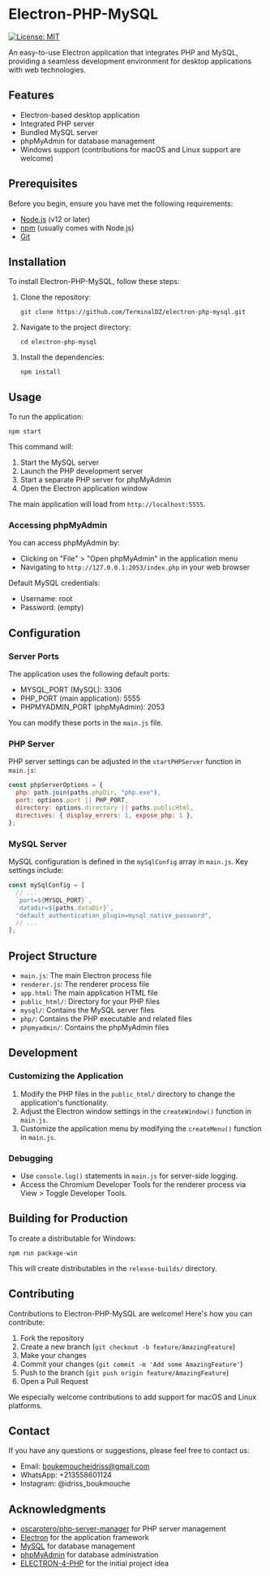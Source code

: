 # Electron-PHP-MySQL

[![License: MIT](https://img.shields.io/badge/License-MIT-yellow.svg)](https://opensource.org/licenses/MIT)

An easy-to-use Electron application that integrates PHP and MySQL, providing a seamless development environment for desktop applications with web technologies.

## Features

- Electron-based desktop application
- Integrated PHP server
- Bundled MySQL server
- phpMyAdmin for database management
- Windows support (contributions for macOS and Linux support are welcome)

## Prerequisites

Before you begin, ensure you have met the following requirements:

- [Node.js](https://nodejs.org/) (v12 or later)
- [npm](https://www.npmjs.com/) (usually comes with Node.js)
- [Git](https://git-scm.com/)

## Installation

To install Electron-PHP-MySQL, follow these steps:

1. Clone the repository:

   ```
   git clone https://github.com/TerminalDZ/electron-php-mysql.git
   ```

2. Navigate to the project directory:

   ```
   cd electron-php-mysql
   ```

3. Install the dependencies:
   ```
   npm install
   ```

## Usage

To run the application:

```
npm start
```

This command will:

1. Start the MySQL server
2. Launch the PHP development server
3. Start a separate PHP server for phpMyAdmin
4. Open the Electron application window

The main application will load from `http://localhost:5555`.

### Accessing phpMyAdmin

You can access phpMyAdmin by:

- Clicking on "File" > "Open phpMyAdmin" in the application menu
- Navigating to `http://127.0.0.1:2053/index.php` in your web browser

Default MySQL credentials:

- Username: root
- Password: (empty)

## Configuration

### Server Ports

The application uses the following default ports:

- MYSQL_PORT (MySQL): 3306
- PHP_PORT (main application): 5555
- PHPMYADMIN_PORT (phpMyAdmin): 2053

You can modify these ports in the `main.js` file.

### PHP Server

PHP server settings can be adjusted in the `startPHPServer` function in `main.js`:

```javascript
const phpServerOptions = {
  php: path.join(paths.phpDir, "php.exe"),
  port: options.port || PHP_PORT,
  directory: options.directory || paths.publicHtml,
  directives: { display_errors: 1, expose_php: 1 },
};
```

### MySQL Server

MySQL configuration is defined in the `mySqlConfig` array in `main.js`. Key settings include:

```javascript
const mySqlConfig = [
  // ...
  `port=${MYSQL_PORT}`,
  `datadir=${paths.dataDir}`,
  "default_authentication_plugin=mysql_native_password",
  // ...
];
```

## Project Structure

- `main.js`: The main Electron process file
- `renderer.js`: The renderer process file
- `app.html`: The main application HTML file
- `public_html/`: Directory for your PHP files
- `mysql/`: Contains the MySQL server files
- `php/`: Contains the PHP executable and related files
- `phpmyadmin/`: Contains the phpMyAdmin files

## Development

### Customizing the Application

1. Modify the PHP files in the `public_html/` directory to change the application's functionality.
2. Adjust the Electron window settings in the `createWindow()` function in `main.js`.
3. Customize the application menu by modifying the `createMenu()` function in `main.js`.

### Debugging

- Use `console.log()` statements in `main.js` for server-side logging.
- Access the Chromium Developer Tools for the renderer process via View > Toggle Developer Tools.

## Building for Production

To create a distributable for Windows:

```
npm run package-win
```

This will create distributables in the `release-builds/` directory.

## Contributing

Contributions to Electron-PHP-MySQL are welcome! Here's how you can contribute:

1. Fork the repository
2. Create a new branch (`git checkout -b feature/AmazingFeature`)
3. Make your changes
4. Commit your changes (`git commit -m 'Add some AmazingFeature'`)
5. Push to the branch (`git push origin feature/AmazingFeature`)
6. Open a Pull Request

We especially welcome contributions to add support for macOS and Linux platforms.

## Contact

If you have any questions or suggestions, please feel free to contact us:

- Email: boukemoucheidriss@gmail.com
- WhatsApp: +213558601124
- Instagram: @idriss_boukmouche

## Acknowledgments

- [oscarotero/php-server-manager](https://github.com/oscarotero/php-server-manager) for PHP server management
- [Electron](https://www.electronjs.org/) for the application framework
- [MySQL](https://www.mysql.com/) for database management
- [phpMyAdmin](https://www.phpmyadmin.net/) for database administration
- [ELECTRON-4-PHP](https://github.com/aj-techsoul/ELECTRON-4-PHP/) for the initial project idea
